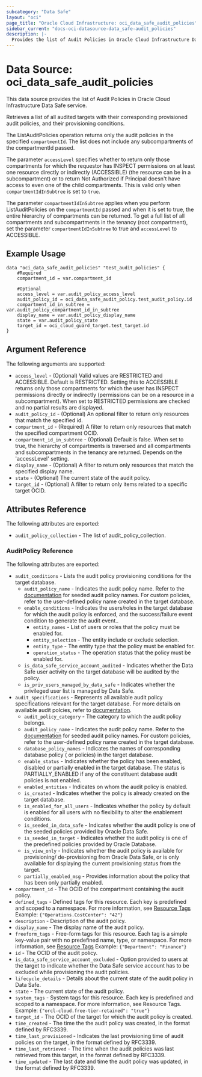 ```yaml
---
subcategory: "Data Safe"
layout: "oci"
page_title: "Oracle Cloud Infrastructure: oci_data_safe_audit_policies"
sidebar_current: "docs-oci-datasource-data_safe-audit_policies"
description: |-
  Provides the list of Audit Policies in Oracle Cloud Infrastructure Data Safe service
---
```


# Data Source: oci_data_safe_audit_policies
This data source provides the list of Audit Policies in Oracle Cloud Infrastructure Data Safe service.

Retrieves a list of all audited targets with their corresponding provisioned audit policies, and their provisioning conditions.

The ListAuditPolicies operation returns only the audit policies in the specified `compartmentId`.
The list does not include any subcompartments of the compartmentId passed.

The parameter `accessLevel` specifies whether to return only those compartments for which the
requestor has INSPECT permissions on at least one resource directly
or indirectly (ACCESSIBLE) (the resource can be in a subcompartment) or to return Not Authorized if
Principal doesn't have access to even one of the child compartments. This is valid only when
`compartmentIdInSubtree` is set to `true`.

The parameter `compartmentIdInSubtree` applies when you perform ListAuditPolicies on the
`compartmentId` passed and when it is set to true, the entire hierarchy of compartments can be returned.
To get a full list of all compartments and subcompartments in the tenancy (root compartment),
set the parameter `compartmentIdInSubtree` to true and `accessLevel` to ACCESSIBLE.


## Example Usage

```hcl
data "oci_data_safe_audit_policies" "test_audit_policies" {
	#Required
	compartment_id = var.compartment_id

	#Optional
	access_level = var.audit_policy_access_level
	audit_policy_id = oci_data_safe_audit_policy.test_audit_policy.id
	compartment_id_in_subtree = var.audit_policy_compartment_id_in_subtree
	display_name = var.audit_policy_display_name
	state = var.audit_policy_state
	target_id = oci_cloud_guard_target.test_target.id
}
```

## Argument Reference

The following arguments are supported:

* `access_level` - (Optional) Valid values are RESTRICTED and ACCESSIBLE. Default is RESTRICTED. Setting this to ACCESSIBLE returns only those compartments for which the user has INSPECT permissions directly or indirectly (permissions can be on a resource in a subcompartment). When set to RESTRICTED permissions are checked and no partial results are displayed. 
* `audit_policy_id` - (Optional) An optional filter to return only resources that match the specified id.
* `compartment_id` - (Required) A filter to return only resources that match the specified compartment OCID.
* `compartment_id_in_subtree` - (Optional) Default is false. When set to true, the hierarchy of compartments is traversed and all compartments and subcompartments in the tenancy are returned. Depends on the 'accessLevel' setting. 
* `display_name` - (Optional) A filter to return only resources that match the specified display name. 
* `state` - (Optional) The current state of the audit policy.
* `target_id` - (Optional) A filter to return only items related to a specific target OCID.


## Attributes Reference

The following attributes are exported:

* `audit_policy_collection` - The list of audit_policy_collection.

### AuditPolicy Reference

The following attributes are exported:

* `audit_conditions` - Lists the audit policy provisioning conditions for the target database.
	* `audit_policy_name` - Indicates the audit policy name. Refer to the [documentation](https://docs.oracle.com/en/cloud/paas/data-safe/udscs/audit-policies.html#GUID-361A9A9A-7C21-4F5A-8945-9B3A0C472827) for seeded audit policy names. For custom policies, refer to the user-defined policy name created in the target database. 
	* `enable_conditions` - Indicates the users/roles in the target database for which the audit policy is enforced, and the success/failure event condition to generate the audit event..
		* `entity_names` - List of users or roles that the policy must be enabled for.
		* `entity_selection` - The entity include or exclude selection.
		* `entity_type` - The entity type that the policy must be enabled for.
		* `operation_status` - The operation status that the policy must be enabled for.
	* `is_data_safe_service_account_audited` - Indicates whether the Data Safe user activity on the target database will be audited by the policy.
	* `is_priv_users_managed_by_data_safe` - Indicates whether the privileged user list is managed by Data Safe.
* `audit_specifications` - Represents all available audit policy specifications relevant for the target database. For more details on available audit polcies, refer to [documentation](https://docs.oracle.com/en/cloud/paas/data-safe/udscs/audit-policies.html#GUID-361A9A9A-7C21-4F5A-8945-9B3A0C472827). 
	* `audit_policy_category` - The category to which the audit policy belongs.
	* `audit_policy_name` - Indicates the audit policy name. Refer to the [documentation](https://docs.oracle.com/en/cloud/paas/data-safe/udscs/audit-policies.html#GUID-361A9A9A-7C21-4F5A-8945-9B3A0C472827) for seeded audit policy names. For custom policies, refer to the user-defined policy name created in the target database. 
	* `database_policy_names` - Indicates the names of corresponding database policy ( or policies) in the target database.
	* `enable_status` - Indicates whether the policy has been enabled, disabled or partially enabled in the target database. The status is PARTIALLY_ENABLED if any of the constituent database audit policies is not enabled.
	* `enabled_entities` - Indicates on whom the audit policy is enabled.
	* `is_created` - Indicates whether the policy is already created on the target database.
	* `is_enabled_for_all_users` - Indicates whether the policy by default is enabled for all users with no flexibility to alter the enablement conditions.
	* `is_seeded_in_data_safe` - Indicates whether the audit policy is one of the seeded policies provided by Oracle Data Safe.
	* `is_seeded_in_target` - Indicates whether the audit policy is one of the predefined policies provided by Oracle Database.
	* `is_view_only` - Indicates whether the audit policy is available for provisioning/ de-provisioning from Oracle Data Safe, or is only available for displaying the current provisioning status from the target.
	* `partially_enabled_msg` - Provides information about the policy that has been only partially enabled.
* `compartment_id` - The OCID of the compartment containing the audit policy.
* `defined_tags` - Defined tags for this resource. Each key is predefined and scoped to a namespace. For more information, see [Resource Tags](https://docs.cloud.oracle.com/iaas/Content/General/Concepts/resourcetags.htm)  Example: `{"Operations.CostCenter": "42"}` 
* `description` - Description of the audit policy.
* `display_name` - The display name of the audit policy.
* `freeform_tags` - Free-form tags for this resource. Each tag is a simple key-value pair with no predefined name, type, or namespace. For more information, see [Resource Tags](https://docs.cloud.oracle.com/iaas/Content/General/Concepts/resourcetags.htm)  Example: `{"Department": "Finance"}` 
* `id` - The OCID of the audit policy.
* `is_data_safe_service_account_excluded` - Option provided to users at the target to indicate whether the Data Safe service account has to be excluded while provisioning the audit policies.
* `lifecycle_details` - Details about the current state of the audit policy in Data Safe.
* `state` - The current state of the audit policy.
* `system_tags` - System tags for this resource. Each key is predefined and scoped to a namespace. For more information, see Resource Tags. Example: `{"orcl-cloud.free-tier-retained": "true"}` 
* `target_id` - The OCID of the target for which the audit policy is created.
* `time_created` - The time the the audit policy was created, in the format defined by RFC3339.
* `time_last_provisioned` - Indicates the last provisioning time of audit policies on the target, in the format defined by RFC3339.
* `time_last_retrieved` - The time when the audit policies was last retrieved from this target, in the format defined by RFC3339.
* `time_updated` - The last date and time the audit policy was updated, in the format defined by RFC3339.

